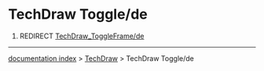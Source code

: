 # TechDraw Toggle/de
1.  REDIRECT [TechDraw\_ToggleFrame/de](TechDraw_ToggleFrame/de.md)

---
[documentation index](../README.md) > [TechDraw](TechDraw_Workbench.md) > TechDraw Toggle/de
